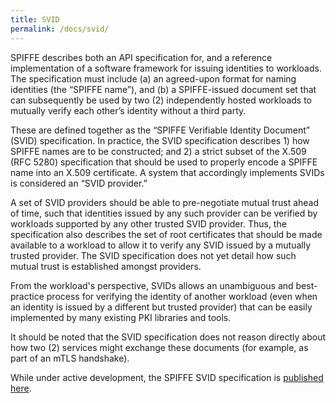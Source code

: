 ```yaml
---
title: SVID
permalink: /docs/svid/
---
```

SPIFFE describes both an API specification for, and a reference implementation of a software framework for issuing identities to workloads. The specification must include (a) an agreed-upon format for naming identities (the “SPIFFE name”), and (b) a SPIFFE-issued document set that can subsequently be used by two (2) independently hosted workloads to mutually verify each other’s identity without a third party.

These are defined together as the “SPIFFE Verifiable Identity Document” (SVID) specification. In practice, the SVID specification describes 1) how SPIFFE names are to be constructed; and 2) a strict subset of the X.509 (RFC 5280) specification that should be used to properly encode a SPIFFE name into an X.509 certificate. A system that accordingly implements SVIDs is considered an “SVID provider.”

A set of SVID providers should be able to pre-negotiate mutual trust ahead of time, such that identities issued by any such provider can be verified by workloads supported by any other trusted SVID provider. Thus, the specification also describes the set of root certificates that should be made available to a workload to allow it to verify any SVID issued by a mutually trusted provider. The SVID specification does not yet detail how such mutual trust is established amongst providers.

From the workload's perspective, SVIDs allows an unambiguous and best-practice process for verifying the identity of another workload (even when an identity is issued by a different but trusted provider) that can be easily implemented by many existing PKI libraries and tools.

It should be noted that the SVID specification does not reason directly about how two (2) services might exchange these documents (for example, as part of an mTLS handshake).

While under active development, the SPIFFE SVID specification is [published here](https://github.com/spiffe/spiffe/tree/master/standards).
